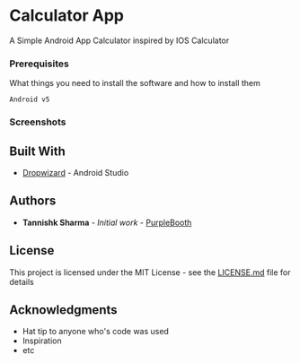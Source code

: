 # Calculator App 

A Simple Android App Calculator inspired by IOS Calculator 

### Prerequisites

What things you need to install the software and how to install them

```
Android v5 
```


### Screenshots
<blockquote class="imgur-embed-pub" lang="en" data-id="a/IOSKe"><a href="//imgur.com/IOSKe"></a></blockquote><script async src="//s.imgur.com/min/embed.js" charset="utf-8"></script>

## Built With

* [Dropwizard](https://developer.android.com/studio/index.html) - Android Studio


## Authors

* **Tannishk Sharma** - *Initial work* - [PurpleBooth](https://github.com/tannishk)


## License

This project is licensed under the MIT License - see the [LICENSE.md](LICENSE.md) file for details

## Acknowledgments

* Hat tip to anyone who's code was used
* Inspiration
* etc

